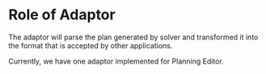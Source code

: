 # Role of Adaptor

The adaptor will parse the plan generated by solver and transformed it into the format that is accepted by other applications.

Currently, we have one adaptor implemented for Planning Editor.